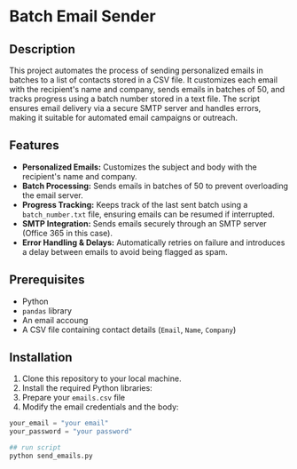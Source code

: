 # Batch Email Sender

## Description
This project automates the process of sending personalized emails in batches to a list of contacts stored in a CSV file. It customizes each email with the recipient's name and company, sends emails in batches of 50, and tracks progress using a batch number stored in a text file. The script ensures email delivery via a secure SMTP server and handles errors, making it suitable for automated email campaigns or outreach.

## Features
- **Personalized Emails:** Customizes the subject and body with the recipient's name and company.
- **Batch Processing:** Sends emails in batches of 50 to prevent overloading the email server.
- **Progress Tracking:** Keeps track of the last sent batch using a `batch_number.txt` file, ensuring emails can be resumed if interrupted.
- **SMTP Integration:** Sends emails securely through an SMTP server (Office 365 in this case).
- **Error Handling & Delays:** Automatically retries on failure and introduces a delay between emails to avoid being flagged as spam.

## Prerequisites
- Python
- `pandas` library
- An email accoung
- A CSV file containing contact details (`Email`, `Name`, `Company`)

## Installation
1. Clone this repository to your local machine.
2. Install the required Python libraries:
3. Prepare your `emails.csv` file
4. Modify the email credentials and the body:
```python
your_email = "your email"
your_password = "your password"

## run script
python send_emails.py

